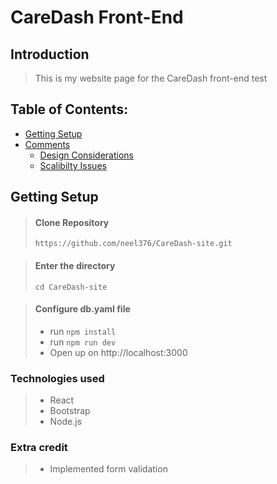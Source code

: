 # CareDash Front-End

## Introduction

> This is my website page for the CareDash front-end test

## Table of Contents:
* [Getting Setup](#setup)
* [Comments](#Comments) <br />
	* [Design Considerations](#design-considerations)
    * [Scalibilty Issues](#scalability-issues)

<a name="setup" />

## Getting Setup

> #### Clone Repository
>  ```https://github.com/neel376/CareDash-site.git```

> #### Enter the directory
>  ```cd CareDash-site```


> #### Configure db.yaml file
> 	* run ```npm install```
> 	* run ```npm run dev``` <br/>
> 	* Open up on http://localhost:3000 <br/>






<a name="Comments" />



### Technologies used
>	* React<br />
>   * Bootstrap <br />
>   * Node.js <br />

### Extra credit
>	* Implemented form validation <br />




